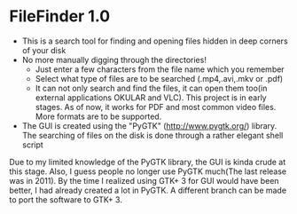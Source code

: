 # FileFinder 1.0

* This is a search tool for finding and opening files hidden in deep corners of your disk
* No more manually digging through the directories!
    * Just enter a few characters from the file name which you remember
    * Select what type of files are to be searched (.mp4,.avi,.mkv or .pdf)
    * It can not only search and find the files, it can open them too(in external applications OKULAR and VLC). This project is in early stages. As of now, it works for PDF and most common video files. More formats are to be supported.
* The GUI is created using the "PyGTK" (http://www.pygtk.org/) library. The searching of files on the disk is done through a rather elegant shell script

Due to my limited knowledge of the PyGTK library, the GUI is kinda crude at this stage. Also, I guess people no longer use PyGTK much(The last release was in 2011). By the time I realized using GTK+ 3 for GUI would have been better, I had already created a lot in PyGTK. A different branch can be made to port the software to GTK+ 3.

